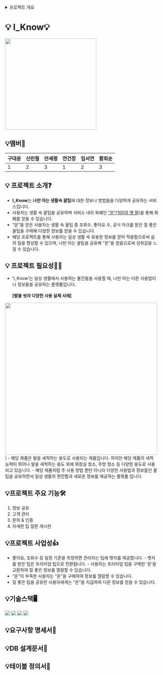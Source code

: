 
<details><summary>프로젝트 개요
</summary>

프로젝트 기획
</details>

# 💡 I_Know💡
<img src="https://github.com/user-attachments/assets/bf3aba34-18b6-47da-a5fa-1626d6849db1" width="300" height="300">

## 💡맴버🥰
| 구대윤 | 신민철 | 안세령 | 연건창 | 임서연 | 황희순 |
| --- | --- | --- | --- | --- | --- |
| 1 | 2 | 3 | 1 | 2 | 3 |



## 💡 프로젝트 소개❓  
- **I_Know**는 **나만 아는 생활속 꿀팁**에 대한 정보나 방법들을 다양하게 공유하는 서비스입니다. 
- 사용자는 생활 속 꿀팁을 공유하며 서비스 내의 화폐인 <u>“온”(100의 옛 말)</u>을 통해 화폐를 얻을 수 있습니다. 
- “온”을 얻은 사용자는 생활 속 꿀팁 중 조회수, 좋아요 수, 공식 마크를 받은 질 좋은 꿀팁을 구매해 다양한 정보를 얻을 수 있습니다. 
- 해당 프로젝트를 통해 사용자는 일상 생활 속 유용한 정보를 얻어 적용함으로써 삶의 질을 향상할 수 있으며, 나만 아는 꿀팁을 공유해 “온”을 얻음으로써 성취감을 느낄 수 있습니다.

## 💡 프로젝트 필요성🙋‍♀️
- ‘I_Know’는 일상 생활에서 사용하는 물건들을 사용할 때, 나만 아는 다른 사용법이나 정보들을 공유하는 플랫폼입니다.\
\
**[발을 씻자 다양한 사용 실제 사례]**
<img src="https://github.com/user-attachments/assets/61a72db0-9dcd-4a01-8fe3-3002e1540323" width="500" height="500">
\
- 해당 제품은 발을 세척하는 용도로 사용되는 제품입니다. 하지만 해당 제품의 세척 능력이 뛰어나 발을 세척하는 용도 외에 화장실 청소, 주방 청소 등 다양한 용도로 사용되고 있습니다. 
- 해당 제품처럼 주 사용 방법 뿐만 아니라 다양한 사용법과 정보들인 꿀팁을 공유하면서 일상 생활의 편안함과 새로운 정보를 제공하는 플랫폼 입니다.

## 💡프로젝트 주요 기능🛠
1. 정보 공유
2. 고객 관리
3. 문의 & 인증
4. 자세한 팁 질문 게시판

## 💡프로젝트 사업성👍
   - 좋아요, 조회수 등 일정 기준을 측정하면 관리자는 팁에 뱃지를 제공합니다.
    - 뱃지를 받은 팁은 프리미엄 팁으로 전환됩니다.
    - 사용자는 프리미엄 팁을 구매한 ‘온’을 교환하여 질 좋은 정보를 열람할 수 있습니다.
- “온”이 부족한 사용자는 “온”을 구매하여 정보를 열람할 수 있습니다.
- 질 좋은 팁을 공유한 사용자에게는 “온”을 지급하여 다른 정보를 얻을 수 있습니다.
## 💡기술스택🖥️
<img src="https://img.shields.io/badge/MariaDB-003545?style=for-the-badge&logo=MariaDB&logoColor=white">
<img src="https://img.shields.io/badge/Ubuntu-E95420?style=for-the-badge&logo=Ubuntu&logoColor=white">
<img src="https://img.shields.io/badge/Github-181717?style=for-the-badge&logo=Github&logoColor=white">
<img src="https://img.shields.io/badge/Linux-FCC624?style=for-the-badge&logo=Linux&logoColor=black">

## 💡요구사항 명세서🔧
## 💡DB 설계문서🔧
## 💡테이블 정의서🔧




